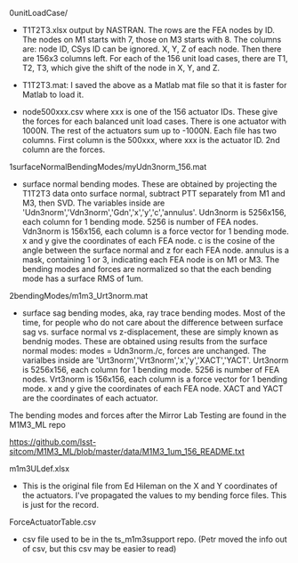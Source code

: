 0unitLoadCase/

* T1T2T3.xlsx output by NASTRAN. The rows are the FEA nodes by ID. The nodes on M1 starts with 7, those on M3 starts with 8. The columns are: node ID, CSys ID can be ignored. X, Y, Z of each node. Then there are 156x3 columns left. For each of the 156 unit load cases, there are T1, T2, T3, which give the shift of the node in X, Y, and Z.

* T1T2T3.mat: I saved the above as a Matlab mat file so that it is faster for Matlab to load it.

* node500xxx.csv where xxx is one of the 156 actuator IDs. These give the forces for each balanced unit load cases. There is one actuator with 1000N. The rest of the actuators sum up to -1000N. Each file has two columns. First column is the 500xxx, where xxx is the actuator ID. 2nd column are the forces.

1surfaceNormalBendingModes/myUdn3norm_156.mat

* surface normal bending modes. These are obtained by projecting the T1T2T3 data onto surface normal, subtract PTT separately from M1 and M3, then SVD. The variables inside are 'Udn3norm','Vdn3norm','Gdn','x','y','c','annulus'. Udn3norm is 5256x156, each column for 1 bending mode. 5256 is number of FEA nodes. Vdn3norm is 156x156, each column is a force vector for 1 bending mode. x and y give the coordinates of each FEA node. c is the cosine of the angle between the surface normal and z for each FEA node. annulus is a mask, containing 1 or 3, indicating each FEA node is on M1 or M3. The bending modes and forces are normalized so that the each bending mode has a surface RMS of 1um.

2bendingModes/m1m3_Urt3norm.mat

* surface sag bending modes, aka, ray trace bending modes. Most of the time, for people who do not care about the difference between surface sag vs. surface normal vs z-displacement, these are simply known as bendnig modes. These are obtained using results from the surface normal modes: modes = Udn3norm./c, forces are unchanged. The varialbes inside are 'Urt3norm','Vrt3norm','x','y','XACT','YACT'. Urt3norm is 5256x156, each column for 1 bending mode. 5256 is number of FEA nodes. Vrt3norm is 156x156, each column is a force vector for 1 bending mode. x and y give the coordinates of each FEA node. XACT and YACT are the coordinates of each actuator.

The bending modes and forces after the Mirror Lab Testing are found in the M1M3_ML repo

https://github.com/lsst-sitcom/M1M3_ML/blob/master/data/M1M3_1um_156_README.txt

m1m3ULdef.xlsx

* This is the original file from Ed Hileman on the X and Y coordinates of the actuators. I've propagated the values to my bending force files. This is just for the record.

ForceActuatorTable.csv

* csv file used to be in the ts_m1m3support repo. (Petr moved the info out of csv, but this csv may be easier to read)

